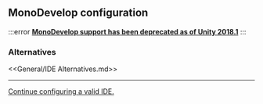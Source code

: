 ## MonoDevelop configuration

:::error
[**MonoDevelop support has been deprecated as of Unity 2018.1**](https://blogs.unity3d.com/2018/01/05/discontinuing-support-for-monodevelop-unity-starting-in-unity-2018-1/)
:::

### Alternatives

<<General/IDE Alternatives.md>>

---
[Continue configuring a valid IDE.](../IDE%20Configuration.md)